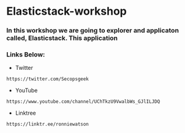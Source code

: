 # Elasticstack-workshop

### In this workshop we are going to explorer and applicaton called, **Elasticstack**. This application 


### Links Below:

- Twitter
~~~
https://twitter.com/Secopsgeek
~~~
- YouTube
~~~
https://www.youtube.com/channel/UChTkzU9VwalbWs_GJlILJDQ
~~~

- Linktree
~~~
https://linktr.ee/ronniewatson
~~~
